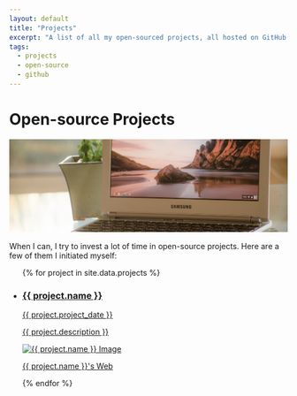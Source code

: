 ```yaml
---
layout: default
title: "Projects"
excerpt: "A list of all my open-sourced projects, all hosted on GitHub. Fair warning: some of them are not maintained anymore."
tags:
  - projects
  - open-source
  - github
---
```


# Open-source Projects

<img src="/images/banners/coding.jpg" alt="Photography by Alexandra Lucas" />

When I can, I try to invest a lot of time in open-source projects. Here are a few of them I initiated myself:

<ul class="list">
{% for project in site.data.projects %}
  <li class="list__item">
    <a href="/projects/{{ project.project_url }}"> 
        <h3 class="home-section__h3">{{ project.name }}</h3>
        <time class="home-section__date" datetime="{{ project.date | date: "%Y-%m-%d" }}">{{ project.project_date }}</time>
        <p>{{ project.description }}</p>
        <img class="portrait--small" src="{{ project.image_url }}" alt="{{ project.name }} Image"/>
      </a>
      <p>
        <a href="{{ project.project_web }}" target="_blank">{{ project.name }}'s Web</a>
      </p>
  </li>
{% endfor %}
